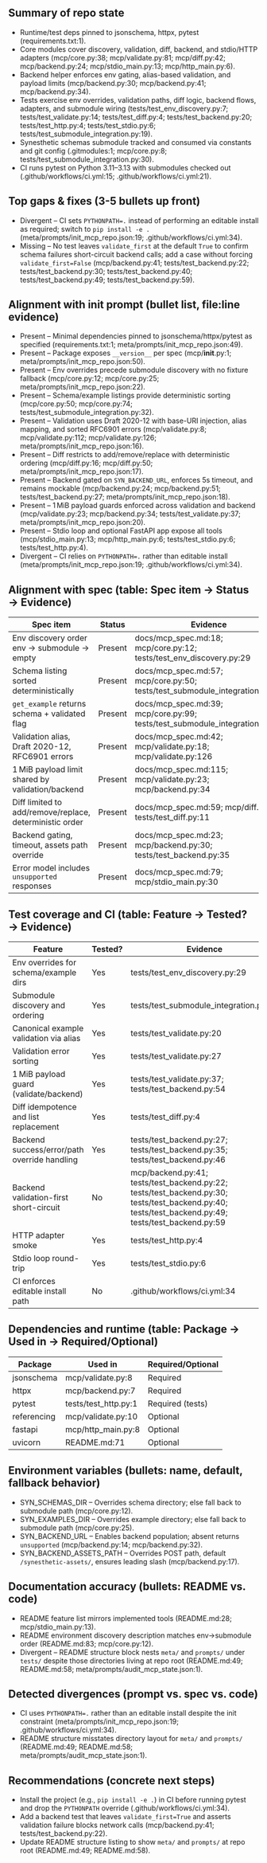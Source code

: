 ## Summary of repo state
- Runtime/test deps pinned to jsonschema, httpx, pytest (requirements.txt:1).
- Core modules cover discovery, validation, diff, backend, and stdio/HTTP adapters (mcp/core.py:38; mcp/validate.py:81; mcp/diff.py:42; mcp/backend.py:24; mcp/stdio_main.py:13; mcp/http_main.py:6).
- Backend helper enforces env gating, alias-based validation, and payload limits (mcp/backend.py:30; mcp/backend.py:41; mcp/backend.py:34).
- Tests exercise env overrides, validation paths, diff logic, backend flows, adapters, and submodule wiring (tests/test_env_discovery.py:7; tests/test_validate.py:14; tests/test_diff.py:4; tests/test_backend.py:20; tests/test_http.py:4; tests/test_stdio.py:6; tests/test_submodule_integration.py:19).
- Synesthetic schemas submodule tracked and consumed via constants and git config (.gitmodules:1; mcp/core.py:8; tests/test_submodule_integration.py:30).
- CI runs pytest on Python 3.11–3.13 with submodules checked out (.github/workflows/ci.yml:15; .github/workflows/ci.yml:21).

## Top gaps & fixes (3-5 bullets up front)
- Divergent – CI sets `PYTHONPATH=.` instead of performing an editable install as required; switch to `pip install -e .` (meta/prompts/init_mcp_repo.json:19; .github/workflows/ci.yml:34).
- Missing – No test leaves `validate_first` at the default `True` to confirm schema failures short-circuit backend calls; add a case without forcing `validate_first=False` (mcp/backend.py:41; tests/test_backend.py:22; tests/test_backend.py:30; tests/test_backend.py:40; tests/test_backend.py:49; tests/test_backend.py:59).

## Alignment with init prompt (bullet list, file:line evidence)
- Present – Minimal dependencies pinned to jsonschema/httpx/pytest as specified (requirements.txt:1; meta/prompts/init_mcp_repo.json:49).
- Present – Package exposes `__version__` per spec (mcp/__init__.py:1; meta/prompts/init_mcp_repo.json:50).
- Present – Env overrides precede submodule discovery with no fixture fallback (mcp/core.py:12; mcp/core.py:25; meta/prompts/init_mcp_repo.json:22).
- Present – Schema/example listings provide deterministic sorting (mcp/core.py:50; mcp/core.py:74; tests/test_submodule_integration.py:32).
- Present – Validation uses Draft 2020-12 with base-URI injection, alias mapping, and sorted RFC6901 errors (mcp/validate.py:8; mcp/validate.py:112; mcp/validate.py:126; meta/prompts/init_mcp_repo.json:16).
- Present – Diff restricts to add/remove/replace with deterministic ordering (mcp/diff.py:16; mcp/diff.py:50; meta/prompts/init_mcp_repo.json:17).
- Present – Backend gated on `SYN_BACKEND_URL`, enforces 5s timeout, and remains mockable (mcp/backend.py:24; mcp/backend.py:51; tests/test_backend.py:27; meta/prompts/init_mcp_repo.json:18).
- Present – 1 MiB payload guards enforced across validation and backend (mcp/validate.py:23; mcp/backend.py:34; tests/test_validate.py:37; meta/prompts/init_mcp_repo.json:20).
- Present – Stdio loop and optional FastAPI app expose all tools (mcp/stdio_main.py:13; mcp/http_main.py:6; tests/test_stdio.py:6; tests/test_http.py:4).
- Divergent – CI relies on `PYTHONPATH=.` rather than editable install (meta/prompts/init_mcp_repo.json:19; .github/workflows/ci.yml:34).

## Alignment with spec (table: Spec item → Status → Evidence)
| Spec item | Status | Evidence |
| - | - | - |
| Env discovery order env → submodule → empty | Present | docs/mcp_spec.md:18; mcp/core.py:12; tests/test_env_discovery.py:29 |
| Schema listing sorted deterministically | Present | docs/mcp_spec.md:57; mcp/core.py:50; tests/test_submodule_integration.py:32 |
| `get_example` returns schema + validated flag | Present | docs/mcp_spec.md:39; mcp/core.py:99; tests/test_submodule_integration.py:43 |
| Validation alias, Draft 2020-12, RFC6901 errors | Present | docs/mcp_spec.md:42; mcp/validate.py:18; mcp/validate.py:126 |
| 1 MiB payload limit shared by validation/backend | Present | docs/mcp_spec.md:115; mcp/validate.py:23; mcp/backend.py:34 |
| Diff limited to add/remove/replace, deterministic order | Present | docs/mcp_spec.md:59; mcp/diff.py:16; tests/test_diff.py:11 |
| Backend gating, timeout, assets path override | Present | docs/mcp_spec.md:23; mcp/backend.py:30; tests/test_backend.py:35 |
| Error model includes `unsupported` responses | Present | docs/mcp_spec.md:79; mcp/stdio_main.py:30 |

## Test coverage and CI (table: Feature → Tested? → Evidence)
| Feature | Tested? | Evidence |
| - | - | - |
| Env overrides for schema/example dirs | Yes | tests/test_env_discovery.py:29 |
| Submodule discovery and ordering | Yes | tests/test_submodule_integration.py:32 |
| Canonical example validation via alias | Yes | tests/test_validate.py:20 |
| Validation error sorting | Yes | tests/test_validate.py:27 |
| 1 MiB payload guard (validate/backend) | Yes | tests/test_validate.py:37; tests/test_backend.py:54 |
| Diff idempotence and list replacement | Yes | tests/test_diff.py:4 |
| Backend success/error/path override handling | Yes | tests/test_backend.py:27; tests/test_backend.py:35; tests/test_backend.py:46 |
| Backend validation-first short-circuit | No | mcp/backend.py:41; tests/test_backend.py:22; tests/test_backend.py:30; tests/test_backend.py:40; tests/test_backend.py:49; tests/test_backend.py:59 |
| HTTP adapter smoke | Yes | tests/test_http.py:4 |
| Stdio loop round-trip | Yes | tests/test_stdio.py:6 |
| CI enforces editable install path | No | .github/workflows/ci.yml:34 |

## Dependencies and runtime (table: Package → Used in → Required/Optional)
| Package | Used in | Required/Optional |
| - | - | - |
| jsonschema | mcp/validate.py:8 | Required |
| httpx | mcp/backend.py:7 | Required |
| pytest | tests/test_http.py:1 | Required (tests) |
| referencing | mcp/validate.py:10 | Optional |
| fastapi | mcp/http_main.py:8 | Optional |
| uvicorn | README.md:71 | Optional |

## Environment variables (bullets: name, default, fallback behavior)
- SYN_SCHEMAS_DIR – Overrides schema directory; else fall back to submodule path (mcp/core.py:12).
- SYN_EXAMPLES_DIR – Overrides example directory; else fall back to submodule path (mcp/core.py:25).
- SYN_BACKEND_URL – Enables backend population; absent returns `unsupported` (mcp/backend.py:14; mcp/backend.py:32).
- SYN_BACKEND_ASSETS_PATH – Overrides POST path, default `/synesthetic-assets/`, ensures leading slash (mcp/backend.py:17).

## Documentation accuracy (bullets: README vs. code)
- README feature list mirrors implemented tools (README.md:28; mcp/stdio_main.py:13).
- README environment discovery description matches env→submodule order (README.md:83; mcp/core.py:12).
- Divergent – README structure block nests `meta/` and `prompts/` under `tests/` despite those directories living at repo root (README.md:49; README.md:58; meta/prompts/audit_mcp_state.json:1).

## Detected divergences (prompt vs. spec vs. code)
- CI uses `PYTHONPATH=.` rather than an editable install despite the init constraint (meta/prompts/init_mcp_repo.json:19; .github/workflows/ci.yml:34).
- README structure misstates directory layout for `meta/` and `prompts/` (README.md:49; README.md:58; meta/prompts/audit_mcp_state.json:1).

## Recommendations (concrete next steps)
- Install the project (e.g., `pip install -e .`) in CI before running pytest and drop the `PYTHONPATH` override (.github/workflows/ci.yml:34).
- Add a backend test that leaves `validate_first=True` and asserts validation failure blocks network calls (mcp/backend.py:41; tests/test_backend.py:22).
- Update README structure listing to show `meta/` and `prompts/` at repo root (README.md:49; README.md:58).
